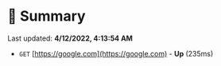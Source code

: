 # 📖 Summary
Last updated: **4/12/2022, 4:13:54 AM**

- `GET` [https://google.com](https://google.com) - **Up** (235ms)
